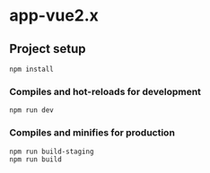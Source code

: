 # app-vue2.x

## Project setup
```
npm install
```

### Compiles and hot-reloads for development
```
npm run dev
```

### Compiles and minifies for production
```
npm run build-staging
npm run build
```
